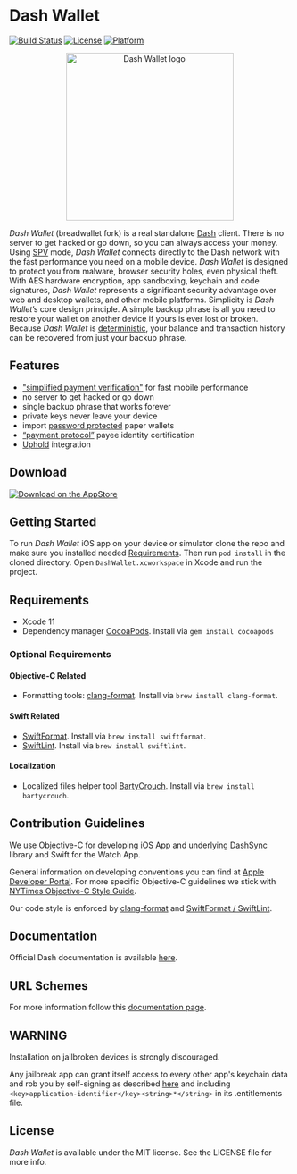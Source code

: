 # Dash Wallet

[![Build Status](https://travis-ci.com/dashevo/dashwallet-ios.svg?branch=master)](https://travis-ci.com/dashevo/dashwallet-ios) [![License](https://img.shields.io/badge/license-MIT-green)](https://github.com/dashevo/dashwallet-ios/blob/master/LICENSE) [![Platform](https://img.shields.io/badge/platform-iOS%20%7C%20watchOS-blue)](https://github.com/dashevo/dashwallet-ios)

<p align="center" >
<img src="https://docs.dash.org/en/stable/_images/dash_logo.png" alt="Dash Wallet logo" title="Dash Wallet" width="300">
</p>

*Dash Wallet* (breadwallet fork) is a real standalone [Dash](https://dash.org) client. There is no server to get hacked or go down, so you can always access your money.
Using [SPV](https://en.bitcoin.it/wiki/Thin_Client_Security#Header-Only_Clients) mode, *Dash Wallet* connects directly to the Dash network with the fast performance you need on a mobile device.
*Dash Wallet* is designed to protect you from malware, browser security holes, even physical theft. With AES hardware encryption, app sandboxing,
keychain and code signatures, *Dash Wallet* represents a significant security advantage over web and desktop wallets, and other mobile platforms.
Simplicity is *Dash Wallet*’s core design principle. A simple backup phrase is all you need to restore your wallet on another device if yours is ever lost or broken.
Because *Dash Wallet* is [deterministic](https://dashpay.atlassian.net/wiki/display/DOC/Whitepaper), your balance and transaction history can be recovered from just your backup phrase.

## Features

- ["simplified payment verification"](https://dashpay.atlassian.net/wiki/display/DOC/Official+Documentation) for fast mobile performance
- no server to get hacked or go down
- single backup phrase that works forever
- private keys never leave your device
- import [password protected](https://dashpay.atlassian.net/wiki/display/DOC/Official+Documentation) paper wallets
- [“payment protocol”](https://dashpay.atlassian.net/wiki/display/DOC/Official+Documentation) payee identity certification
- [Uphold](https://uphold.com) integration

## Download

[![Download on the AppStore](https://linkmaker.itunes.apple.com/en-gb/badge-lrg.svg?releaseDate=2017-07-19&kind=iossoftware&bubble=ios_apps)](https://apps.apple.com/app/dash-wallet/id1206647026?mt=8)

## Getting Started

To run *Dash Wallet* iOS app on your device or simulator clone the repo and make sure you installed needed [Requirements](#Requirements).
Then run `pod install` in the cloned directory.
Open `DashWallet.xcworkspace` in Xcode and run the project.

## Requirements

- Xcode 11
- Dependency manager [CocoaPods](https://cocoapods.org). Install via `gem install cocoapods`

### Optional Requirements

#### Objective-C Related
- Formatting tools: [clang-format](https://clang.llvm.org/docs/ClangFormat.html). Install via `brew install clang-format`.

#### Swift Related
- [SwiftFormat](https://github.com/nicklockwood/SwiftFormat). Install via `brew install swiftformat`. 
- [SwiftLint](https://github.com/realm/SwiftLint).  Install via `brew install swiftlint`.

#### Localization

- Localized files helper tool [BartyCrouch](https://github.com/Flinesoft/BartyCrouch). Install via `brew install bartycrouch`.

## Contribution Guidelines

We use Objective-C for developing iOS App and underlying [DashSync](https://github.com/dashevo/dashsync-iOS) library and Swift for the Watch App.

General information on developing conventions you can find at [Apple Developer Portal](https://developer.apple.com/library/archive/documentation/Cocoa/Conceptual/ProgrammingWithObjectiveC/Conventions/Conventions.html).
For more specific Objective-C guidelines we stick with [NYTimes Objective-C Style Guide](https://github.com/nytimes/objective-c-style-guide).

Our code style is enforced by [clang-format](#Objective-C-Related) and [SwiftFormat / SwiftLint](#Swift-Related).

## Documentation

Official Dash documentation is available [here](https://docs.dash.org).

## URL Schemes

For more information follow this [documentation page](https://docs.dash.org/en/stable/wallets/ios/advanced-functions.html#url-scheme).

## WARNING

Installation on jailbroken devices is strongly discouraged.

Any jailbreak app can grant itself access to every other app's keychain data and rob you by self-signing as described [here](http://www.saurik.com/id/8) and including `<key>application-identifier</key><string>*</string>` in its .entitlements file.

## License

*Dash Wallet* is available under the MIT license. See the LICENSE file for more info.
